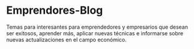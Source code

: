 # Emprendores-Blog
Temas para interesantes para emprendedores y empresarios que desean ser exitosos, aprender más, aplicar nuevas técnicas e informarse sobre nuevas actualizaciones en el campo económico.
